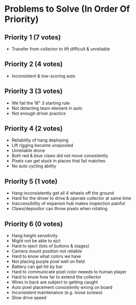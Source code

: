 
# Problems to Solve (In Order Of Priority)

## Priority 1 (7 votes)

- Transfer from collector to lift difficult & unreliable

## Priority 2 (4 votes)

- Inconsistent & low-scoring auto 

## Priority 3 (3 votes)

- We fail the 18" 3 starting rule 
- Not detecting team element in auto 
- Not enough driver practice 

## Priority 4 (2 votes)

- Reliability of hang deploying 
- Lift rigging became unspooled 
- Unreliable drone
- Both red & blue claws did not move consistently
- Pixels can get stuck in places that fail matches
- No auto cycling ability

## Priority 5 (1 vote)

- Hang inconsistently get all 4 wheels off the ground 
- Hard for the driver to drive & operate collector at same time 
- Inaccessibility of expanion hub makes inspection painful 
- Claws/depositor can throw pixels when rotating 

## Priority 6 (0 votes)

- Hang height sensitivity 
- Might not be able to ejct
- Hard to eject (lots of buttons & stages)
- Camera mount position not reliable
- Hard to know what colors we have
- Not placing purple pixel well on field
- Battery can get hit by bar
- Hard to communicate pixel color neeeds to human player
- Hard to know how far to extend the collector
- Wires in back are subject to getting caught
- Auto pixel placement consistently wrong on board
- Inconsistent maintenance (e.g. loose screws)
- Slow drive speed
